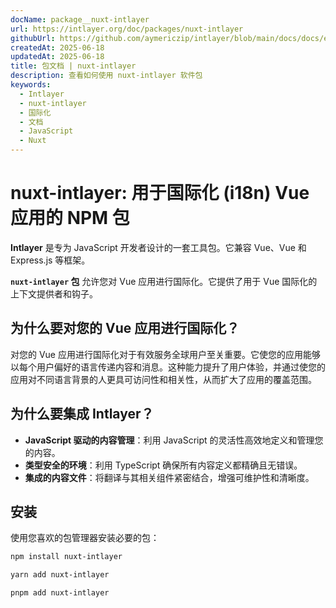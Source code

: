 ```yaml
---
docName: package__nuxt-intlayer
url: https://intlayer.org/doc/packages/nuxt-intlayer
githubUrl: https://github.com/aymericzip/intlayer/blob/main/docs/docs/en/packages/nuxt-intlayer/index.md
createdAt: 2025-06-18
updatedAt: 2025-06-18
title: 包文档 | nuxt-intlayer
description: 查看如何使用 nuxt-intlayer 软件包
keywords:
  - Intlayer
  - nuxt-intlayer
  - 国际化
  - 文档
  - JavaScript
  - Nuxt
---
```


# nuxt-intlayer: 用于国际化 (i18n) Vue 应用的 NPM 包

**Intlayer** 是专为 JavaScript 开发者设计的一套工具包。它兼容 Vue、Vue 和 Express.js 等框架。

**`nuxt-intlayer` 包** 允许您对 Vue 应用进行国际化。它提供了用于 Vue 国际化的上下文提供者和钩子。

## 为什么要对您的 Vue 应用进行国际化？

对您的 Vue 应用进行国际化对于有效服务全球用户至关重要。它使您的应用能够以每个用户偏好的语言传递内容和消息。这种能力提升了用户体验，并通过使您的应用对不同语言背景的人更具可访问性和相关性，从而扩大了应用的覆盖范围。

## 为什么要集成 Intlayer？

- **JavaScript 驱动的内容管理**：利用 JavaScript 的灵活性高效地定义和管理您的内容。
- **类型安全的环境**：利用 TypeScript 确保所有内容定义都精确且无错误。
- **集成的内容文件**：将翻译与其相关组件紧密结合，增强可维护性和清晰度。

## 安装

使用您喜欢的包管理器安装必要的包：

```bash packageManager="npm"
npm install nuxt-intlayer
```

```bash packageManager="yarn"
yarn add nuxt-intlayer
```

```bash packageManager="pnpm"
pnpm add nuxt-intlayer
```
